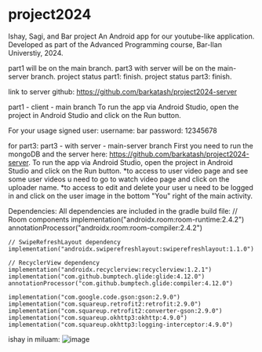 # project2024
Ishay, Sagi, and Bar project
An Android app for our youtube-like application.
Developed as part of the Advanced Programming course, Bar-Ilan Universtiy, 2024.

part1 will be on the main branch.
part3 with server will be on the main-server branch.
project status part1: finish.
project status part3: finish.

link to server github: https://github.com/barkatash/project2024-server

part1 - client - main branch
To run the app via Android Studio, open the project in Android Studio and click on the Run button.

For your usage signed user: 
username: bar 
password: 12345678

for part3:
part3 - with server - main-server branch
First you need to run the mongoDB and the server here: https://github.com/barkatash/project2024-server.
To run the app via Android Studio, open the project in Android Studio and click on the Run button.
*to access to user video page and see some user videos u need to go to watch video page and click on the uploader name.
*to access to edit and delete your user u need to be logged in and click on the user image in the bottom "You" right of the main activity. 

Dependencies:
All dependencies are included in the gradle build file:
       // Room components
    implementation("androidx.room:room-runtime:2.4.2")
    annotationProcessor("androidx.room:room-compiler:2.4.2")

    // SwipeRefreshLayout dependency
    implementation("androidx.swiperefreshlayout:swiperefreshlayout:1.1.0")

    // RecyclerView dependency
    implementation("androidx.recyclerview:recyclerview:1.2.1")
    implementation("com.github.bumptech.glide:glide:4.12.0")
    annotationProcessor("com.github.bumptech.glide:compiler:4.12.0")

    implementation("com.google.code.gson:gson:2.9.0")
    implementation("com.squareup.retrofit2:retrofit:2.9.0")
    implementation("com.squareup.retrofit2:converter-gson:2.9.0")
    implementation("com.squareup.okhttp3:okhttp:4.9.0")
    implementation("com.squareup.okhttp3:logging-interceptor:4.9.0")


ishay in miluam:
![image](https://github.com/ishay970/project2024/assets/115925876/f0db9ae5-5a44-4501-afa5-4b9656b726bc)

